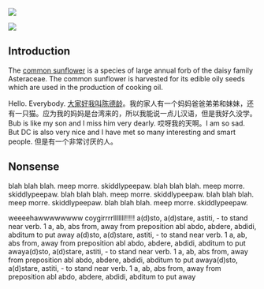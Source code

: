 [![](https://v3.juncture-digital.org/images/wb.svg)](https://v3.juncture-digital.org/wb)

<a href="https://www.juncture-digital.org"><img src="https://juncture-digital.github.io/juncture/static/images/ve-button.png"></a>

<param ve-config title="Lesiba" banner="wc:Lesiba.jpg">


## Introduction
The [common sunflower](Q171497) is a species of large annual forb of the daisy family Asteraceae. The common sunflower is harvested for its edible oily seeds which are used in the production of cooking oil.

<param ve-image manifest="wc:Sunflower_sky_backdrop.jpg">

Hello. Everybody. [大家好我叫陈德龄](https://zh.wikipedia.org/zh-cn/裕德齡)。我的家人有一个妈妈爸爸弟弟和妹妹，还有一只猫。应为我的妈妈是台湾来的，所以我能说一点儿汉语，但是我好久没学。Bub is like my son and I miss him very dearly. 哎呀我的天啊。I am so sad. But DC is also very nice and I have met so many interesting and smart people. 但是有一个非常讨厌的人。
<param ve-image manifest="wc:Fast_and_Furious_cat.jpg">

## Nonsense
blah blah blah. meep morre. skiddlypeepaw. blah blah blah. meep morre. skiddlypeepaw. blah blah blah. meep morre. skiddlypeepaw. blah blah blah. meep morre. skiddlypeepaw. blah blah blah. meep morre. skiddlypeepaw.
<param ve-iframe
	src="https://archive.org/embed/204491-operation-fast-and-furious-draft-report/mode/1up"
	fit="contain">
									
weeeehawwwwwwww coygirrrrlllllll!!!!! a(d)sto, a(d)stare, astiti, - to stand near verb. 1 a, ab, abs from, away from preposition abl abdo, abdere, abdidi, abditum to put away a(d)sto, a(d)stare, astiti, - to stand near verb. 1 a, ab, abs from, away from preposition abl abdo, abdere, abdidi, abditum to put awaya(d)sto, a(d)stare, astiti, - to stand near verb. 1 a, ab, abs from, away from preposition abl abdo, abdere, abdidi, abditum to put awaya(d)sto, a(d)stare, astiti, - to stand near verb. 1 a, ab, abs from, away from preposition abl abdo, abdere, abdidi, abditum to put away

<param ve-image
url="https://upload.wikimedia.org/wikipedia/commons/a/ad/Bernini%27s_Apollo_and_D
aphne_statue.jpg"
label="Apollo and Daphne"
description="sculpture by Gian Lorenzo Bernini"
license="CC BY-SA 4.0">


